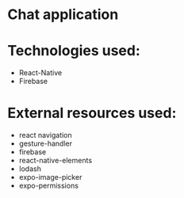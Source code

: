 # Chat application

# Technologies used: 
- React-Native
- Firebase 

# External resources used: 
- react navigation 
- gesture-handler
- firebase
- react-native-elements
- lodash
- expo-image-picker
- expo-permissions
